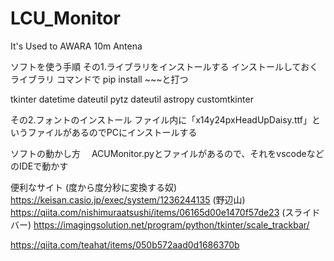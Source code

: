 # LCU_Monitor
It's Used to AWARA 10m Antena


ソフトを使う手順
その1.ライブラリをインストールする
 インストールしておくライブラリ
 コマンドで
 pip install ~~~と打つ
 
 tkinter
 datetime
 dateutil
 pytz
 dateutil
 astropy
 customtkinter


その2.フォントのインストール
  ファイル内に「x14y24pxHeadUpDaisy.ttf」というファイルがあるのでPCにインストールする


ソフトの動かし方
　ACUMonitor.pyとファイルがあるので、それをvscodeなどのIDEで動かす


便利なサイト 
(度から度分秒に変換する奴)
https://keisan.casio.jp/exec/system/1236244135
(野辺山)
https://qiita.com/nishimuraatsushi/items/06165d00e1470f57de23
(スライドバー)
https://imagingsolution.net/program/python/tkinter/scale_trackbar/

https://qiita.com/teahat/items/050b572aad0d1686370b

